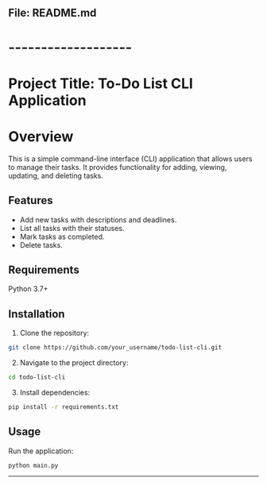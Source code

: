 ## File: README.md
# -------------------
# Project Title: To-Do List CLI Application

# Overview
This is a simple command-line interface (CLI) application that allows users to manage their tasks. It provides functionality for adding, viewing, updating, and deleting tasks.

## Features
- Add new tasks with descriptions and deadlines.
- List all tasks with their statuses.
- Mark tasks as completed.
- Delete tasks.

## Requirements
Python 3.7+

## Installation
1. Clone the repository:
```bash
git clone https://github.com/your_username/todo-list-cli.git
```
2. Navigate to the project directory:
```bash
cd todo-list-cli
```
3. Install dependencies:
```bash
pip install -r requirements.txt
```

## Usage
Run the application:
```bash
python main.py
```

---
